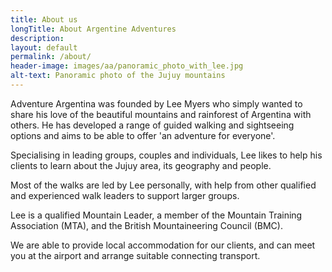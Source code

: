 ```yaml
---
title: About us
longTitle: About Argentine Adventures
description: 
layout: default
permalink: /about/
header-image: images/aa/panoramic_photo_with_lee.jpg
alt-text: Panoramic photo of the Jujuy mountains
---
```


Adventure Argentina was founded by Lee Myers who simply wanted to share his love of the beautiful mountains and rainforest of Argentina with others. He has developed a range of guided walking and sightseeing options and aims to be able to offer 'an adventure for everyone'.

Specialising in leading groups, couples and individuals, Lee likes to help his clients to learn about the Jujuy area, its geography and people.

Most of the walks are led by Lee personally, with help from other qualified and experienced walk leaders to support larger groups.

Lee is a qualified Mountain Leader, a member of the Mountain Training Association (MTA), and the British Mountaineering Council (BMC).

We are able to provide local accommodation for our clients, and can meet you at the airport and arrange suitable connecting transport.
